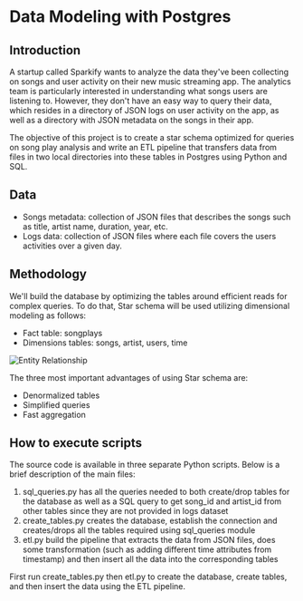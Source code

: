 # Data Modeling with Postgres

## Introduction
A startup called Sparkify wants to analyze the data they've been collecting on songs and user activity on their new music streaming app. The analytics team is particularly interested in understanding what songs users are listening to. However, they don't have an easy way to query their data, which resides in a directory of JSON logs on user activity on the app, as well as a directory with JSON metadata on the songs in their app.


The objective of this project is to create a star schema optimized for queries on song play analysis and write an ETL pipeline that transfers data from files in two local directories into these tables in Postgres using Python and SQL.


## Data
* Songs metadata: collection of JSON files that describes the songs such as title, artist name, duration, year, etc.
* Logs data: collection of JSON files where each file covers the users activities over a given day.


## Methodology
We'll build the database by optimizing the tables around efficient reads for complex queries. To do that, Star schema will be used utilizing dimensional modeling as follows:

* Fact table: songplays
* Dimensions tables: songs, artist, users, time


![Entity Relationship](/images/sparkify_entity_relationship_postgresql.png)


The three most important advantages of using Star schema are:

* Denormalized tables
* Simplified queries
* Fast aggregation


## How to execute scripts
The source code is available in three separate Python scripts. Below is a brief description of the main files:

1. sql_queries.py has all the queries needed to both create/drop tables for the database as well as a SQL query to get song_id and artist_id from other tables since they are not provided in logs dataset
2. create_tables.py creates the database, establish the connection and creates/drops all the tables required using sql_queries module
3. etl.py build the pipeline that extracts the data from JSON files, does some transformation (such as adding different time attributes from timestamp) and then insert all the data into the corresponding tables


First run create_tables.py then etl.py to create the database, create tables, and then insert the data using the ETL pipeline.